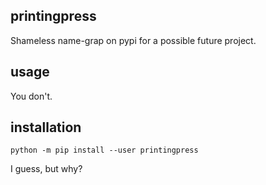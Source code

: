 printingpress
-------------

Shameless name-grap on pypi for a possible future project.

usage
-----

You don't.

installation
------------

```shell
python -m pip install --user printingpress
```

I guess, but why?

